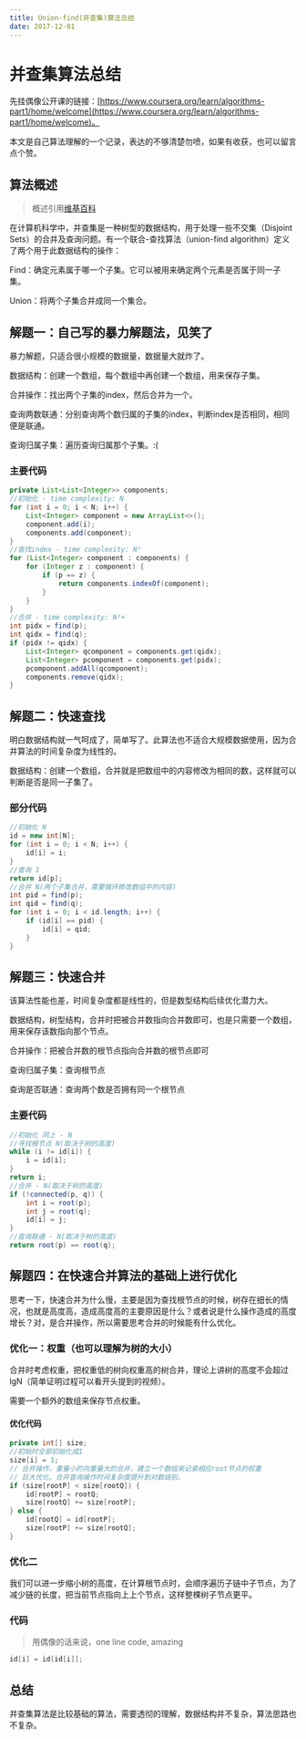 ```yaml
---
title: Union-find(并查集)算法总结
date: 2017-12-01
---
```


# 并查集算法总结


先挂偶像公开课的链接：[https://www.coursera.org/learn/algorithms-part1/home/welcome](https://www.coursera.org/learn/algorithms-part1/home/welcome)。


本文是自己算法理解的一个记录，表达的不够清楚勿喷，如果有收获，也可以留言点个赞。


## 算法概述


> 概述引用[维基百科](https://zh.wikipedia.org/wiki/%E5%B9%B6%E6%9F%A5%E9%9B%86)


在计算机科学中，并查集是一种树型的数据结构，用于处理一些不交集（Disjoint Sets）的合并及查询问题。有一个联合-查找算法（union-find algorithm）定义了两个用于此数据结构的操作：


Find：确定元素属于哪一个子集。它可以被用来确定两个元素是否属于同一子集。

Union：将两个子集合并成同一个集合。


<!-- more -->


## 解题一：自己写的暴力解题法，见笑了


暴力解题，只适合很小规模的数据量，数据量大就炸了。


数据结构：创建一个数组，每个数组中再创建一个数组，用来保存子集。

合并操作：找出两个子集的index，然后合并为一个。

查询两数联通：分别查询两个数归属的子集的index，判断index是否相同，相同便是联通。

查询归属子集：遍历查询归属那个子集。:(


### 主要代码


```java
private List<List<Integer>> components;
//初始化 - time complexity: N
for (int i = 0; i < N; i++) {
    List<Integer> component = new ArrayList<>();
    component.add(i);
    components.add(component);
}
//查找index - time complexity: N²
for (List<Integer> component : components) {
    for (Integer z : component) {
        if (p == z) {
            return components.indexOf(component);
        }
    }
}
//合并 - time complexity: N²+
int pidx = find(p);
int qidx = find(q);
if (pidx != qidx) {
    List<Integer> qcomponent = components.get(qidx);
    List<Integer> pcomponent = components.get(pidx);
    pcomponent.addAll(qcomponent);
    components.remove(qidx);
} 
```


## 解题二：快速查找


明白数据结构就一气呵成了，简单写了。此算法也不适合大规模数据使用，因为合并算法的时间复杂度为线性的。


数据结构：创建一个数组，合并就是把数组中的内容修改为相同的数，这样就可以判断是否是同一子集了。


### 部分代码


```java
//初始化 N
id = new int[N];
for (int i = 0; i < N; i++) {
    id[i] = i;
}
//查询 1
return id[p];
//合并 N(两个子集合并，需要循环修改数组中的内容)
int pid = find(p);
int qid = find(q);
for (int i = 0; i < id.length; i++) {
    if (id[i] == pid) {
        id[i] = qid;
    }
}
```


## 解题三：快速合并


该算法性能也差，时间复杂度都是线性的，但是数型结构后续优化潜力大。


数据结构，树型结构，合并时把被合并数指向合并数即可，也是只需要一个数组，用来保存该数指向那个节点。

合并操作：把被合并数的根节点指向合并数的根节点即可

查询归属子集：查询根节点

查询是否联通：查询两个数是否拥有同一个根节点


### 主要代码


```java
//初始化 同上 - N
//寻找根节点 N(取决于树的高度)
while (i != id[i]) {
    i = id[i];
}
return i;
//合并 - N(取决于树的高度)
if (!connected(p, q)) {
    int i = root(p);
    int j = root(q);
    id[i] = j;
}
//查询联通 - N(取决于树的高度)
return root(p) == root(q);
```


## 解题四：在快速合并算法的基础上进行优化


思考一下，快速合并为什么慢，主要是因为查找根节点的时候，树存在细长的情况，也就是高度高，造成高度高的主要原因是什么？或者说是什么操作造成的高度增长？对，是合并操作，所以需要思考合并的时候能有什么优化。


### 优化一：权重（也可以理解为树的大小）


合并时考虑权重，把权重低的树向权重高的树合并，理论上讲树的高度不会超过lgN（简单证明过程可以看开头提到的视频）。

需要一个额外的数组来保存节点权重。


#### 优化代码


```java
private int[] size;
//初始时全部初始化成1
size[i] = 1;
// 合并操作，重量小的向重量大的合并，建立一个数组来记录相应root节点的权重
// 巨大优化，合并查询操作时间复杂度提升到对数级别。
if (size[rootP] < size[rootQ]) {
    id[rootP] = rootQ;
    size[rootQ] += size[rootP];
} else {
    id[rootQ] = id[rootP];
    size[rootP] += size[rootQ];
}
```


### 优化二


我们可以进一步缩小树的高度，在计算根节点时，会顺序遍历子链中子节点，为了减少链的长度，把当前节点指向上上个节点，这样整棵树子节点更平。


### 代码


> 用偶像的话来说，one line code, amazing


```java
id[i] = id[id[i]];
```


## 总结


并查集算法是比较基础的算法，需要透彻的理解，数据结构并不复杂，算法思路也不复杂。
